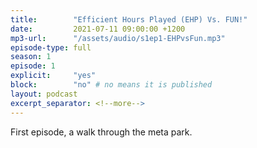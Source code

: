 ```yaml
---
title:        "Efficient Hours Played (EHP) Vs. FUN!"
date:         2021-07-11 09:00:00 +1200
mp3-url:      "/assets/audio/s1ep1-EHPvsFun.mp3"
episode-type: full
season: 1
episode: 1
explicit:     "yes"
block:        "no" # no means it is published
layout: podcast
excerpt_separator: <!--more-->
---
```

<!--more-->

First episode, a walk through the meta park.